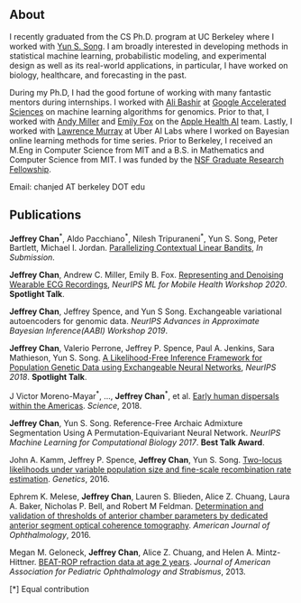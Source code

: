 ## About
I recently graduated from the CS Ph.D. program at UC Berkeley where I worked with [Yun S. Song](http://people.eecs.berkeley.edu/~yss/). I am broadly interested in developing methods in statistical machine learning, probabilistic modeling, and experimental design as well as its real-world applications, in particular, I have worked on biology, healthcare, and forecasting in the past. 

During my Ph.D, I had the good fortune of working with many fantastic mentors during internships. I worked with [Ali Bashir](https://scholar.google.com/citations?user=RfnRk4kAAAAJ&hl=en) at [Google Accelerated Sciences](https://research.google/teams/applied-science/gas/) on machine learning algorithms for genomics. Prior to that, I worked with [Andy Miller](https://andymiller.github.io/) and [Emily Fox](https://homes.cs.washington.edu/~ebfox/) on the [Apple Health AI](https://machinelearning.apple.com/research?page=1&tag=Health) team. Lastly, I worked with [Lawrence Murray](https://www.indii.org/) at Uber AI Labs where I worked on Bayesian online learning methods for time series. Prior to Berkeley, I received an M.Eng in Computer Science from MIT and a B.S. in Mathematics and Computer Science from MIT. I was funded by the [NSF Graduate Research Fellowship](https://www.nsfgrfp.org/).

Email: chanjed AT berkeley DOT edu

## Publications

**Jeffrey Chan**<sup>\*</sup>, Aldo Pacchiano<sup>\*</sup>, Nilesh Tripuraneni<sup>\*</sup>, Yun S. Song, Peter Bartlett, Michael I. Jordan. [Parallelizing Contextual Linear Bandits](https://arxiv.org/abs/), *In Submission*.

**Jeffrey Chan**, Andrew C. Miller,  Emily B. Fox. [Representing and Denoising Wearable ECG Recordings](https://arxiv.org/abs/2012.00110), *NeurIPS ML for Mobile Health Workshop 2020*. **Spotlight Talk**.

**Jeffrey Chan**, Jeffrey Spence, and Yun S Song. Exchangeable variational autoencoders for genomic data. *NeurIPS Advances in Approximate Bayesian Inference(AABI) Workshop 2019*.

**Jeffrey Chan**, Valerio Perrone, Jeffrey P. Spence, Paul A. Jenkins, Sara Mathieson, Yun S. Song. [A Likelihood-Free Inference Framework for Population Genetic Data using Exchangeable Neural Networks](https://papers.nips.cc/paper/2018/file/2e9f978b222a956ba6bdf427efbd9ab3-Paper.pdf), *NeurIPS 2018*. **Spotlight Talk**.

J Victor Moreno-Mayar<sup>\*</sup>, ..., **Jeffrey Chan**<sup>\*</sup>, et al. [Early human dispersals within the Americas](https://science.sciencemag.org/content/362/6419/eaav2621). *Science*, 2018.

**Jeffrey Chan**, Yun S. Song. Reference-Free Archaic Admixture Segmentation Using A Permutation-Equivariant Neural Network. *NeurIPS Machine Learning for Computational Biology 2017*. **Best Talk Award**.

John A. Kamm, Jeffrey P. Spence, **Jeffrey Chan**, Yun S. Song. [Two-locus likelihoods under variable population size and fine-scale recombination rate estimation](https://www.genetics.org/content/203/3/1381). *Genetics*, 2016.

Ephrem K. Melese, **Jeffrey Chan**, Lauren S. Blieden, Alice Z. Chuang, Laura A. Baker, Nicholas P. Bell, and Robert M Feldman. [Determination and validation of thresholds of anterior chamber parameters by dedicated anterior segment optical coherence tomography](https://www.ajo.com/article/S0002-9394(16)30305-1/abstract). *American Journal of Ophthalmology*, 2016.

Megan M. Geloneck, **Jeffrey Chan**, Alice Z. Chuang, and Helen A. Mintz-Hittner. [BEAT-ROP refraction data at age 2 years](https://www.jaapos.org/article/S1091-8531(12)00432-6/fulltext). *Journal of American Association for Pediatric Ophthalmology and Strabismus*, 2013.

[\*] Equal contribution
